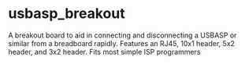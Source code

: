 # usbasp_breakout
A breakout board to aid in connecting and disconnecting a USBASP or similar from a breadboard rapidly. Features an RJ45, 10x1 header, 5x2 header, and 3x2 header. Fits most simple ISP programmers
